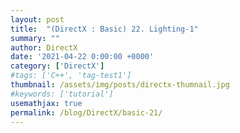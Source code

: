 ```yaml
---
layout: post
title:  "(DirectX : Basic) 22. Lighting-1"
summary: ""
author: DirectX
date: '2021-04-22 0:00:00 +0000'
category: ['DirectX']
#tags: ['C++', 'tag-test1']
thumbnail: /assets/img/posts/directx-thumnail.jpg
#keywords: ['tutorial']
usemathjax: true
permalink: /blog/DirectX/basic-21/
---
```


